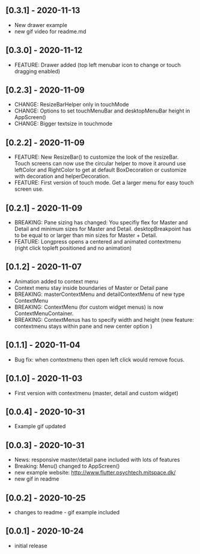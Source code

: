 ## [0.3.1] - 2020-11-13

- New drawer example
- new gif video for readme.md

## [0.3.0] - 2020-11-12

- FEATURE:  Drawer added (top left menubar icon to change or touch dragging enabled)
 

## [0.2.3] - 2020-11-09

- CHANGE: ResizeBarHelper only in touchMode
- CHANGE: Options to set touchMenuBar and desktopMenuBar height in AppScreen()
- CHANGE: Bigger textsize in touchmode


## [0.2.2] - 2020-11-09

- FEATURE: New ResizeBar() to customize the look of the resizeBar. Touch screens can now use the circular helper to move it around
           use leftColor and RightColor to get at default BoxDecoration or customize with decoration and helperDecoration.
- FEATURE: First version of touch mode. Get a larger menu for easy touch screen use.

## [0.2.1] - 2020-11-09

- BREAKING: Pane sizing has changed: You specifiy flex for Master and Detail and minimum sizes for Master and Detail. desktopBreakpoint has to be equal to or larger than min sizes for Master + Detail.
- FEATURE: Longpress opens a centered and animated contextmenu (right click topleft positioned and no animation)

## [0.1.2] - 2020-11-07

- Animation added to context menu
- Context menu stay inside boundaries of Master or Detail pane
- BREAKING: masterContextMenu and detailContextMenu of new type ContextMenu
- BREAKING: ContextMenu (for custom widget menus) is now ContextMenuContainer.
- BREAKING: ContextMenus has to specify width and height (new feature: contextmenu stays within pane and new center option )

## [0.1.1] - 2020-11-04

- Bug fix: when contextmenu then open left click would remove focus.

## [0.1.0] - 2020-11-03

- First version with contextmenu (master, detail and custom widget)


## [0.0.4] - 2020-10-31

- Example gif updated

## [0.0.3] - 2020-10-31

- News: responsive master/detail pane included with lots of features
- Breaking: Menu() changed to AppScreen()
- new example website: http://www.flutter.psychtech.mitspace.dk/
- new gif in readme

## [0.0.2] - 2020-10-25

- changes to readme - gif example included

## [0.0.1] - 2020-10-24

- initial release